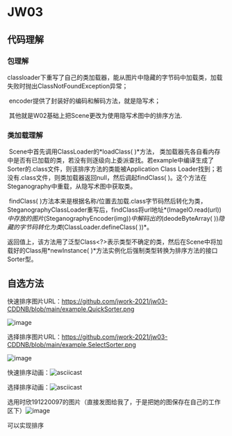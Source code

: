 # JW03

## 代码理解

### 包理解

​	classloader下重写了自己的类加载器，能从图片中隐藏的字节码中加载类，加载失败时抛出ClassNotFoundException异常；

​	encoder提供了封装好的编码和解码方法，就是隐写术；

​	其他就是W02基础上把Scene更改为使用隐写术图中的排序方法.

### 类加载理解

​	Scene中首先调用ClassLoader的*loadClass( )*方法， 类加载器先各自看内存中是否有已加载的类，若没有则逐级向上委派查找。若example中编译生成了Sorter的.class文件，则该排序方法的类能被Application Class Loader找到；若没有.class文件，则类加载器返回null，然后调起findClass( )。这个方法在Steganography中重载，从隐写术图中获取类。

​	findClass( )方法本来是根据名称/位置去加载.class字节码然后转化为类，SteganographyClassLoader重写后，findClass将url地址*(ImageIO.read(url))*中存放的图片*(SteganographyEncoder(img))*中解码出的*(deodeByteArray( ))*隐藏的字节码转化为类*(ClassLoader.defineClass( ))*。

​	返回值上，该方法用了泛型Class<?>表示类型不确定的类，然后在Scene中将加载好的Class用*newInstance( )*方法实例化后强制类型转换为排序方法的接口Sorter型。

## 自选方法

快速排序图片URL：https://github.com/jwork-2021/jw03-CDDNB/blob/main/example.QuickSorter.png

![image](https://github.com/jwork-2021/jw03-CDDNB/blob/main/example.QuickSorter.png)

选择排序图片URL：https://github.com/jwork-2021/jw03-CDDNB/blob/main/example.SelectSorter.png

![image](https://github.com/jwork-2021/jw03-CDDNB/blob/main/example.QuickSorter.png)

快速排序动画：![asciicast](https://asciinema.org/a/qRBXyyysWVr95pP6yKvtSekaQ.svg)

选择排序动画：![asciicast](https://asciinema.org/a/VyLbOvvrYejgcAKk9t5eiPMy2.svg)

选用时欣191220097的图片（直接发图给我了，于是把她的图保存在自己的工作区下）![image](https://github.com/jwork-2021/jw03-CDDNB/blob/main/S191220157/example.SelectSorter.png)

可以实现排序